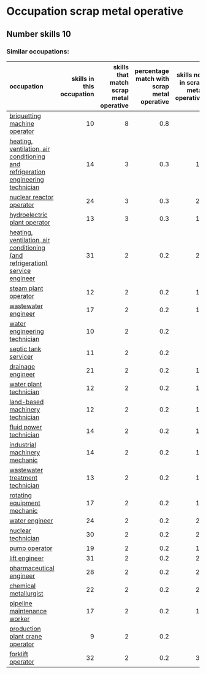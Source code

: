 # Occupation scrap metal operative
## Number skills 10
### Similar occupations:
| occupation                                                                                                                                                            |   skills in this occupation |   skills that match scrap metal operative |   percentage match with scrap metal operative |   skills not in scrap metal operative |
|:----------------------------------------------------------------------------------------------------------------------------------------------------------------------|----------------------------:|------------------------------------------:|----------------------------------------------:|--------------------------------------:|
| [briquetting machine operator](briquetting_machine_operator.md)                                                                                                       |                          10 |                                         8 |                                           0.8 |                                     2 |
| [heating, ventilation, air conditioning and refrigeration engineering technician](heating,_ventilation,_air_conditioning_and_refrigeration_engineering_technician.md) |                          14 |                                         3 |                                           0.3 |                                    11 |
| [nuclear reactor operator](nuclear_reactor_operator.md)                                                                                                               |                          24 |                                         3 |                                           0.3 |                                    21 |
| [hydroelectric plant operator](hydroelectric_plant_operator.md)                                                                                                       |                          13 |                                         3 |                                           0.3 |                                    10 |
| [heating, ventilation, air conditioning (and refrigeration) service engineer](heating,_ventilation,_air_conditioning_(and_refrigeration)_service_engineer.md)         |                          31 |                                         2 |                                           0.2 |                                    29 |
| [steam plant operator](steam_plant_operator.md)                                                                                                                       |                          12 |                                         2 |                                           0.2 |                                    10 |
| [wastewater engineer](wastewater_engineer.md)                                                                                                                         |                          17 |                                         2 |                                           0.2 |                                    15 |
| [water engineering technician](water_engineering_technician.md)                                                                                                       |                          10 |                                         2 |                                           0.2 |                                     8 |
| [septic tank servicer](septic_tank_servicer.md)                                                                                                                       |                          11 |                                         2 |                                           0.2 |                                     9 |
| [drainage engineer](drainage_engineer.md)                                                                                                                             |                          21 |                                         2 |                                           0.2 |                                    19 |
| [water plant technician](water_plant_technician.md)                                                                                                                   |                          12 |                                         2 |                                           0.2 |                                    10 |
| [land-based machinery technician](land-based_machinery_technician.md)                                                                                                 |                          12 |                                         2 |                                           0.2 |                                    10 |
| [fluid power technician](fluid_power_technician.md)                                                                                                                   |                          14 |                                         2 |                                           0.2 |                                    12 |
| [industrial machinery mechanic](industrial_machinery_mechanic.md)                                                                                                     |                          14 |                                         2 |                                           0.2 |                                    12 |
| [wastewater treatment technician](wastewater_treatment_technician.md)                                                                                                 |                          13 |                                         2 |                                           0.2 |                                    11 |
| [rotating equipment mechanic](rotating_equipment_mechanic.md)                                                                                                         |                          17 |                                         2 |                                           0.2 |                                    15 |
| [water engineer](water_engineer.md)                                                                                                                                   |                          24 |                                         2 |                                           0.2 |                                    22 |
| [nuclear technician](nuclear_technician.md)                                                                                                                           |                          30 |                                         2 |                                           0.2 |                                    28 |
| [pump operator](pump_operator.md)                                                                                                                                     |                          19 |                                         2 |                                           0.2 |                                    17 |
| [lift engineer](lift_engineer.md)                                                                                                                                     |                          31 |                                         2 |                                           0.2 |                                    29 |
| [pharmaceutical engineer](pharmaceutical_engineer.md)                                                                                                                 |                          28 |                                         2 |                                           0.2 |                                    26 |
| [chemical metallurgist](chemical_metallurgist.md)                                                                                                                     |                          22 |                                         2 |                                           0.2 |                                    20 |
| [pipeline maintenance worker](pipeline_maintenance_worker.md)                                                                                                         |                          17 |                                         2 |                                           0.2 |                                    15 |
| [production plant crane operator](production_plant_crane_operator.md)                                                                                                 |                           9 |                                         2 |                                           0.2 |                                     7 |
| [forklift operator](forklift_operator.md)                                                                                                                             |                          32 |                                         2 |                                           0.2 |                                    30 |
